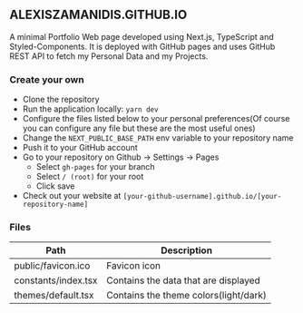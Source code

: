 ## ALEXISZAMANIDIS.GITHUB.IO

A minimal Portfolio Web page developed using Next.js, TypeScript and Styled-Components. It is deployed with GitHub pages and uses GitHub REST API to fetch my Personal Data and my Projects.

### Create your own

-   Clone the repository
-   Run the application locally: `yarn dev`
-   Configure the files listed below to your personal preferences(Of course you can configure any file but these are the most useful ones)
-   Change the `NEXT_PUBLIC_BASE_PATH` env variable to your repository name
-   Push it to your GitHub account
-   Go to your repository on Github -> Settings -> Pages
    -   Select `gh-pages` for your branch
    -   Select `/ (root)` for your root
    -   Click save
-   Check out your website at `[your-github-username].github.io/[your-repository-name]`

### Files

| Path                | Description                           |
| ------------------- | ------------------------------------- |
| public/favicon.ico  | Favicon icon                          |
| constants/index.tsx | Contains the data that are displayed  |
| themes/default.tsx  | Contains the theme colors(light/dark) |
